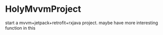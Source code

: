 # HolyMvvmProject
start a mvvm+jetpack+retrofit+rxjava project. maybe have more interesting function in this
